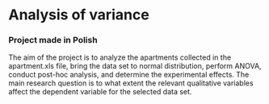 # Analysis of variance

### Project made in Polish

The aim of the project is to analyze the apartments collected in the apartment.xls file, bring the data set to normal distribution, perform ANOVA, conduct post-hoc analysis, and determine the experimental effects. The main research question is to what extent the relevant qualitative variables affect the dependent variable for the selected data set.
